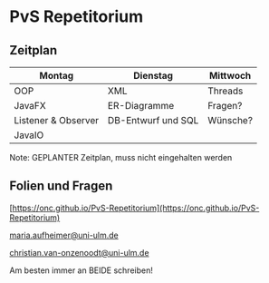 # PvS Repetitorium



## Zeitplan

| Montag              | Dienstag           | Mittwoch   |
| ---                 | ---                | ---        |
| OOP                 | XML                | Threads    |
| JavaFX              | ER-Diagramme       | Fragen?    |
| Listener & Observer | DB-Entwurf und SQL | Wünsche?   |
| JavaIO              |                    |            |

Note: GEPLANTER Zeitplan, muss nicht eingehalten werden



## Folien und Fragen

[https://onc.github.io/PvS-Repetitorium](https://onc.github.io/PvS-Repetitorium)

maria.aufheimer@uni-ulm.de

christian.van-onzenoodt@uni-ulm.de

Am besten immer an BEIDE schreiben!
